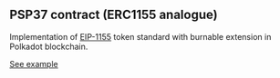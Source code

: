 ## PSP37 contract (ERC1155 analogue)

Implementation of [EIP-1155](https://eips.ethereum.org/EIPS/eip-1155) token standard with burnable extension in Polkadot blockchain.

[See example](https://727-Ventures.github.io/openbrush-contracts/smart-contracts/psp37/extensions/psp37burnable)

